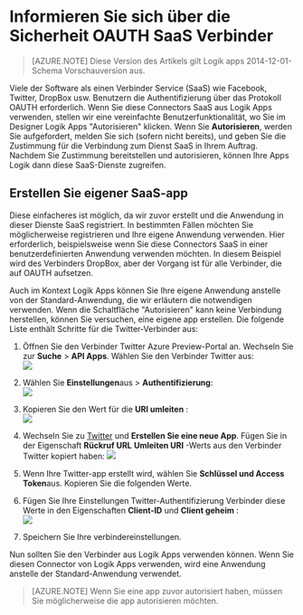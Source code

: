 <properties
    pageTitle="OAUTH Sicherheit in SaaS Verbindern und API Apps | Azure"
    description="Informationen Sie zu OAUTH Sicherheit Verbindern und API-Apps in Azure-App-Verwaltungsdienst; Microservices Architektur; SaaS"
    services="logic-apps"
    documentationCenter=""
    authors="MandiOhlinger"
    manager="dwrede"
    editor="cgronlun"/>

<tags
    ms.service="logic-apps"
    ms.workload="integration"
    ms.tgt_pltfrm="na"
    ms.devlang="na"
    ms.topic="article"
    ms.date="08/23/2016"
    ms.author="mandia"/>


# <a name="learn-about-oauth-security-in-saas-connectors"></a>Informieren Sie sich über die Sicherheit OAUTH SaaS Verbinder

>[AZURE.NOTE] Diese Version des Artikels gilt Logik apps 2014-12-01-Schema Vorschauversion aus.

Viele der Software als einen Verbinder Service (SaaS) wie Facebook, Twitter, DropBox usw. Benutzern die Authentifizierung über das Protokoll OAUTH erforderlich.  Wenn Sie diese Connectors SaaS aus Logik Apps verwenden, stellen wir eine vereinfachte Benutzerfunktionalität, wo Sie im Designer Logik Apps "Autorisieren" klicken. Wenn Sie **Autorisieren**, werden Sie aufgefordert, melden Sie sich (sofern nicht bereits), und geben Sie die Zustimmung für die Verbindung zum Dienst SaaS in Ihrem Auftrag. Nachdem Sie Zustimmung bereitstellen und autorisieren, können Ihre Apps Logik dann diese SaaS-Dienste zugreifen.

## <a name="create-your-own-saas-app"></a>Erstellen Sie eigener SaaS-app
Diese einfacheres ist möglich, da wir zuvor erstellt und die Anwendung in dieser Dienste SaaS registriert.  In bestimmten Fällen möchten Sie möglicherweise registrieren und Ihre eigene Anwendung verwenden.  Hier erforderlich, beispielsweise wenn Sie diese Connectors SaaS in einer benutzerdefinierten Anwendung verwenden möchten. In diesem Beispiel wird des Verbinders DropBox, aber der Vorgang ist für alle Verbinder, die auf OAUTH aufsetzen.

Auch im Kontext Logik Apps können Sie Ihre eigene Anwendung anstelle von der Standard-Anwendung, die wir erläutern die notwendigen verwenden. Wenn die Schaltfläche "Autorisieren" kann keine Verbindung herstellen, können Sie versuchen, eine eigene app erstellen. Die folgende Liste enthält Schritte für die Twitter-Verbinder aus:

1. Öffnen Sie den Verbinder Twitter Azure Preview-Portal an. Wechseln Sie zur **Suche** > **API Apps**. Wählen Sie den Verbinder Twitter aus:  
    ![][1]

2. Wählen Sie **Einstellungen**aus > **Authentifizierung**:  
    ![][2]

3. Kopieren Sie den Wert für die **URI umleiten** :  
    ![][3]

4. Wechseln Sie zu [Twitter](http://apps.twitter.com) und **Erstellen Sie eine neue App**. Fügen Sie in der Eigenschaft **Rückruf URL** **Umleiten URI** -Werts aus den Verbinder Twitter kopiert haben: ![][4]  
5. Wenn Ihre Twitter-app erstellt wird, wählen Sie **Schlüssel und Access Token**aus. Kopieren Sie die folgenden Werte.
6. Fügen Sie Ihre Einstellungen Twitter-Authentifizierung Verbinder diese Werte in den Eigenschaften **Client-ID** und **Client geheim** :   
    ![][5]  
7. Speichern Sie Ihre verbindereinstellungen.  

Nun sollten Sie den Verbinder aus Logik Apps verwenden können. Wenn Sie diesen Connector von Logik Apps verwenden, wird eine Anwendung anstelle der Standard-Anwendung verwendet.  

> [AZURE.NOTE] Wenn Sie eine app zuvor autorisiert haben, müssen Sie möglicherweise die app autorisieren möchten.


<!--Image references-->
[1]: ./media/app-service-logic-oauth-security/TwitterConnector.png
[2]: ./media/app-service-logic-oauth-security/Authentication.png
[3]: ./media/app-service-logic-oauth-security/RedirectURI.png
[4]: ./media/app-service-logic-oauth-security/TwitterApp.png
[5]: ./media/app-service-logic-oauth-security/TwitterKeys.png
